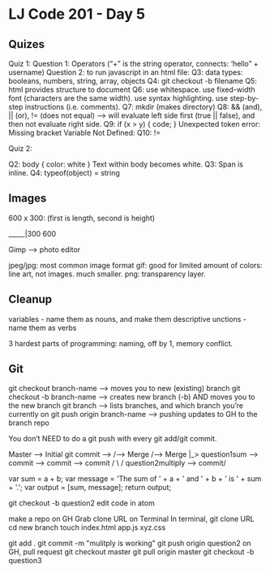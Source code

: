 # LJ Code 201 - Day 5

## Quizes
Quiz 1: 
Question 1: Operators (“+” is the string operator, connects: ‘hello” + username)
Question 2: to run javascript in an html file: <script></script>
Q3: data types: booleans, numbers, string, array, objects
Q4: git checkout -b filename
Q5: html provides structure to document
Q6: use whitespace. use fixed-width font (characters are the same width). use syntax highlighting. use step-by-step instructions (i.e. comments).
Q7:  mkdir (makes directory)
Q8: && (and), || (or), != (does not equal) —> will evaluate left side first (true || false), and then not evaluate right side.
Q9: if (x > y) {
		code;
	}
Unexpected token error: Missing bracket
Variable Not Defined: 
Q10: !=


Quiz 2:

Q2: body {
color: white
}
Text within body becomes white.
Q3: Span is inline.
Q4: 
typeof(object) = string

## Images
600 x 300: (first is length, second is height)

_____|300
 600

Gimp —> photo editor

jpeg/jpg: most common image format
gif: good for limited amount of colors: line art, not images. much smaller.
png: transparency layer. 

## Cleanup
variables - name them as nouns, and make them descriptive
unctions - name them as verbs

3 hardest parts of programming: naming, off by 1, memory conflict.

## Git
git checkout branch-name —> moves you to new (existing) branch
git checkout -b branch-name —> creates new branch (-b) AND moves you to the new branch
git branch —> lists branches, and which branch you’re currently on
git push origin branch-name —> pushing updates to GH to the branch repo

You don’t NEED to do a git push with every git add/git commit.

Master —> Initial git commit —> 									   /—> Merge							    /—> Merge
				|_> question1sum —> commit —> commit —> commit /		      \							  /
																		question2multiply —> commit/ 



  var sum = a + b;
  var message = 'The sum of ' + a + ' and ' + b + ' is ' + sum + '.';
  var output = [sum, message];
  return output;

git checkout -b question2
edit code in atom


make a repo on GH
Grab clone URL on Terminal
In terminal, git clone URL
cd new branch
touch index.html app.js xyz.css

git add .
git commit -m "mulitply is working"
git push origin question2
on GH, pull request
git checkout master 
git pull origin master
git checkout -b question3